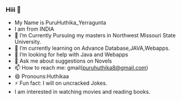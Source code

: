 ### Hiii 👋
- My Name is PuruHuthika_Yerragunta
- I am from INDIA
- 🔭 I’m Currently Pursuing my masters in Northwest Missouri State University.
- 🌱 I’m currently learning on Advance Database,JAVA,Webapps.
- 🤔 I’m looking for help with Java and Webapps
- 💬 Ask me about suggestions on Novels
- 📫 How to reach me: gmail(puruhuthika8@gmail.com)
- 😄 Pronouns:Huthikaa
- ⚡ Fun fact: I will on uncracked Jokes.
- I am interested in watching movies and reading books.

